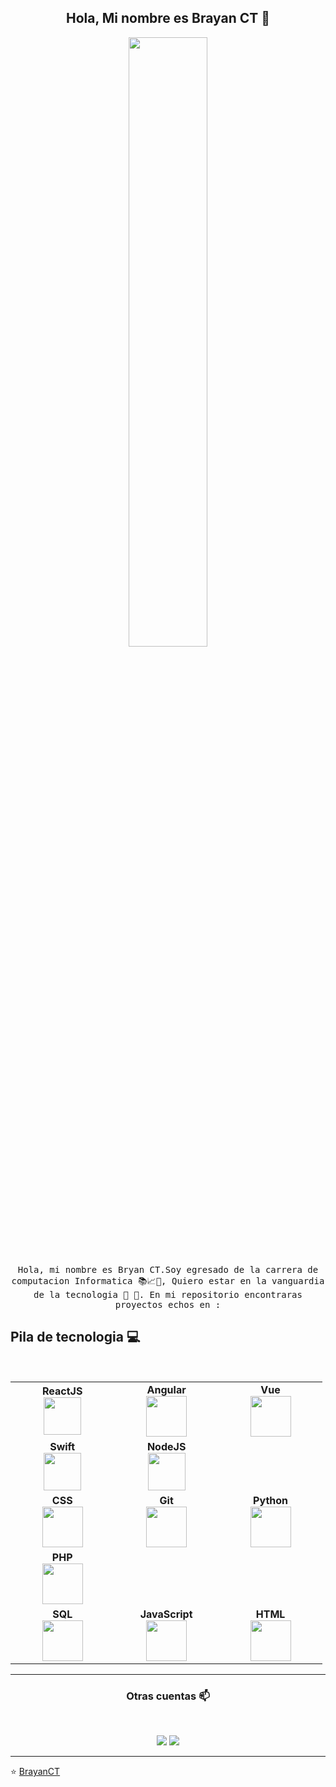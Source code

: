 
<h2 align="center"> Hola, Mi nombre es Brayan CT 👋 <br/> </h2> 

<p align="center"><img width=50% src="https://wompampsupport.azureedge.net/fetchimage?siteId=7575&v=2&jpgQuality=100&width=700&url=https%3A%2F%2Fi.kym-cdn.com%2Fentries%2Ficons%2Ffacebook%2F000%2F021%2F807%2Fig9OoyenpxqdCQyABmOQBZDI0duHk2QZZmWg2Hxd4ro.jpg"></p>


<p align="center"> <samp>Hola, mi nombre es Bryan CT.Soy egresado de la carrera de computacion Informatica 📚📈🔬, Quiero estar en la vanguardia de la tecnologia 🤩 🎈. En mi repositorio encontraras proyectos echos en : 
  
  
## Pila de tecnologia :computer:

<br>
<table>
<tbody>
 <tr>
<td align="center" width="20%">
<span><b><center>ReactJS</center></b></span> 
<img height=60px src="https://img.icons8.com/ultraviolet/2x/react.png"> 
</td>

<td align="center" width="20%">
<span><b><center>Angular</center></b></span> 
<!-- <img height=65px src="https://isocpp.org/assets/images/cpp_logo.png">  -->
<img height=65px src="https://img.icons8.com/color/48/000000/angularjs.png"/>
</td>



<td align="center" width="20%">
<span><b><center>Vue</center></b></span> 
<!-- <img height=65px src="https://img.icons8.com/color/2x/flutter.png">  -->
<img  height=65px src="https://img.icons8.com/color/48/000000/vue-js.png"/>
</td>
</tr>



<td align="center" width="20%">
<span><b><center>Swift</center></b></span> 
<img height=60px src="https://img.icons8.com/fluent/96/swift.png"> 
</td>

<td align="center" width="20%">
<span><b><center>NodeJS</center></b></span> 
<img height=60px src="https://img.icons8.com/color/2x/nodejs.png"> 
</td>
</tr>

<tr>
<td align="center" width="20%">
<span><b><center>CSS</center></b></span> 
<img height=65px src="https://img.icons8.com/nolan/2x/css.png"> 
</td>

<td align="center" width="20%">
<span><b><center>Git</center></b></span> 
<img height=65px src="https://img.icons8.com/ios-glyphs/2x/github-2.png"> 
</td>

<td align="center" width="20%">
<span><b><center>Python</center></b></span> 
<img height=65px src="https://img.icons8.com/color/2x/python.png"> 
</td>
</tr>

<tr>
<td align="center" width="20%">
<span><b><center>PHP</center></b></span> 
<!-- <img height=65px src="https://img.icons8.com/bubbles/2x/php.png">  -->
<img height=65px src="https://img.icons8.com/dusk/64/000000/php-logo.png"/>
</td>



<tr>
<td align="center" width="20%">
<span><b><center>SQL</center></b></span> 
<img height=65px src="https://img.icons8.com/ios-filled/2x/sql.png"> 
</td>

<td align="center" width="20%">
<span><b><center>JavaScript</center></b></span> 
<img height=65px src="https://img.icons8.com/color/2x/javascript.png"> 
</td>

<td align="center" width="20%">
<span><b><center>HTML</center></b></span> 
<img height=65px src="https://img.icons8.com/color/2x/html-5.png"> 
</td>
</tr>

</tbody>
</table>

____



<h3 align="center"> Otras cuentas 📫 </h3>
<br />
<p align="center">
<a href="https://www.linkedin.com/in/brayan-capcha-90818a196/"><img src="https://img.shields.io/badge/linkedin-%230077B5.svg?&style=for-the-badge&logo=linkedin&logoColor=white"/></a>
<a href="https://www.facebook.com/brayan.capchataype"><img src="https://img.shields.io/badge/facebook-%230077B5.svg?&style=for-the-badge&logo=facebook&logoColor=white"/></a>

</p>

____


<p align="center">

⭐️ [BrayanCT](https://github.com/BRAYANCT)

</p>
